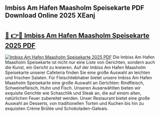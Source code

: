 ## Imbiss Am Hafen Maasholm Speisekarte PDF Download Online 2025 XEanj

# <h2><a href="http://gc8z95f.nevu.top/?p=Imbiss+Am+Hafen+Maasholm+Speisekarte">🔗 👉🔴 Imbiss Am Hafen Maasholm Speisekarte 2025 PDF</a></h2>

[![Imbiss Am Hafen Maasholm Speisekarte 2025 PDF](https://i.imgur.com/dBaPXMq.png)](http://gc8z95f.nevu.top/?p=Imbiss+Am+Hafen+Maasholm+Speisekarte)
Die Imbiss Am Hafen Maasholm Speisekarte ist nicht nur eine Liste von Gerichten, sondern auch die Kunst, ein Gericht zu kreieren. Auf der Imbiss Am Hafen Maasholm Speisekarte unserer Cafeteria finden Sie eine große Auswahl an leichten und frischen Salaten. Für Fleischliebhaber bietet unsere Imbiss Am Hafen Maasholm Speisekarte eine große Auswahl an Gerichten: Rindfleisch, Schweinefleisch, Huhn und Fisch. Unseren Auserwählten bieten wir exquisite Gerichte wie Schaschlik und Steak an, die auf einem alten, natürlichen Feuer zubereitet werden. Unser Restaurant bietet eine große Auswahl an Desserts, von traditionellen Torten und Kuchen bis hin zu exquisiten Crème Brûlée und Schokoladen-Gateais.
